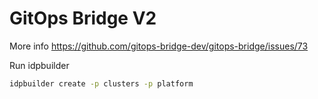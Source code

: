 # GitOps Bridge V2

More info https://github.com/gitops-bridge-dev/gitops-bridge/issues/73

Run idpbuilder
```bash
idpbuilder create -p clusters -p platform
```
